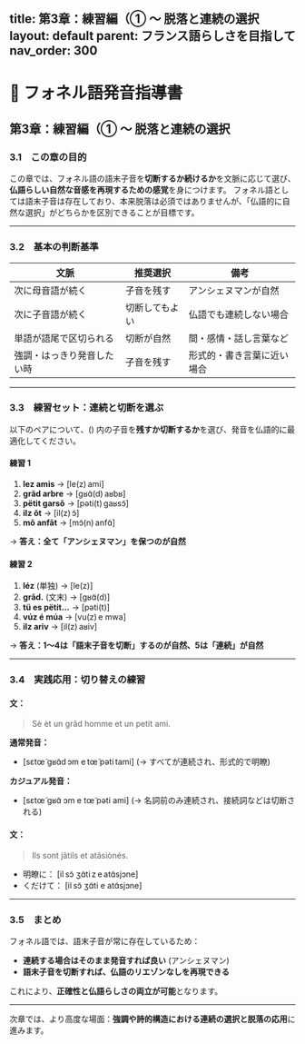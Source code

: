 title: 第3章：練習編（① ～ 脱落と連続の選択
layout: default
parent: フランス語らしさを目指して
nav\_order: 300
---------------

# 📘 フォネル語発音指導書

## 第3章：練習編（① ～ 脱落と連続の選択

### 3.1　この章の目的

この章では、フォネル語の語末子音を**切断するか続けるか**を文脈に応じて選び、**仏語らしい自然な音感を再現するための感覚**を身につけます。
フォネル語としては語末子音は存在しており、本来脱落は必須ではありませんが、「仏語的に自然な選択」がどちらかを区別できることが目標です。

---

### 3.2　基本の判断基準

| 文脈            | 推奨選択    | 備考            |
| ------------- | ------- | ------------- |
| 次に母音語が続く      | 子音を残す   | アンシェヌマンが自然    |
| 次に子音語が続く      | 切断してもよい | 仏語でも連続しない場合   |
| 単語が語尾で区切られる   | 切断が自然   | 間・感情・話し言葉など   |
| 強調・はっきり発音したい時 | 子音を残す   | 形式的・書き言葉に近い場合 |

---

### 3.3　練習セット：連続と切断を選ぶ

以下のペアについて、() 内の子音を**残すか切断するか**を選び、発音を仏語的に最適化してください。

#### 練習 1

1. **lez amis** → \[le(z) ami]
2. **grãd arbre** → \[ɡʁɑ̃(d) aʁbʁ]
3. **pëtit garsõ** → \[pəti(t) ɡaʁsɔ̃]
4. **ilz õt** → \[il(z) ɔ̃]
5. **mõ anfãt** → \[mɔ̃(n) anfɑ̃]

→ **答え：全て「アンシェヌマン」を保つのが自然**

#### 練習 2

1. **léz** (単独) → \[le(z)]
2. **grãd.** (文末) → \[ɡʁɑ̃(d)]
3. **tü es pëtit...** → \[pəti(t)]
4. **vúz é múa** → \[vu(z) e mwa]
5. **ilz ariv** → \[il(z) aʁiv]

→ **答え：1～4は「語末子音を切断」するのが自然、5は「連続」が自然**

---

### 3.4　実践応用：切り替えの練習

#### 文：

> Sè èt un grãd homme et un petit ami.

**通常発音：**

* \[sɛtœ̃ ɡʁɑ̃d ɔm e tœ̃ pəti tami]
  (→ すべてが連続され、形式的で明瞭)

**カジュアル発音：**

* \[sɛtœ̃ ɡʁɑ̃ ɔm e tœ̃ pəti ami]
  (→ 名詞前のみ連続され、接続詞などは切断される)

#### 文：

> Ils sont jãtils et atãsiònés.

* 明瞭に： \[il sɔ̃ ʒɑ̃ti z e atɑ̃sjɔne]
* くだけて： \[il sɔ̃ ʒɑ̃ti e atɑ̃sjɔne]

---

### 3.5　まとめ

フォネル語では、語末子音が常に存在しているため：

* **連続する場合はそのまま発音すれば良い** (アンシェヌマン)
* **語末子音を切断すれば、仏語のリエゾンなしを再現できる**

これにより、**正確性と仏語らしさの両立が可能**となります。

---

次章では、より高度な場面：**強調や詩的構造における連続の選択と脱落の応用**に進みます。
